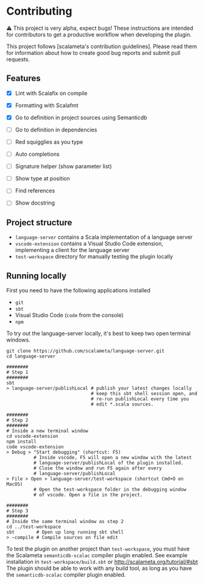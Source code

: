 # Contributing

:warning: This project is very alpha, expect bugs!
These instructions are intended for contributors to get a productive workflow when developing the plugin.

This project follows [scalameta's contribution guidelines].
Please read them for information about how to create good bug reports and submit pull requests.

## Features

- [x] Lint with Scalafix on compile
- [x] Formatting with Scalafmt
- [x] Go to definition in project sources using Semanticdb
- [ ] Go to definition in dependencies
- [ ] Red squigglies as you type
- [ ] Auto completions
- [ ] Signature helper (show parameter list)
- [ ] Show type at position
- [ ] Find references
- [ ] Show docstring


## Project structure
- `language-server` contains a Scala implementation of a language server
- `vscode-extension` contains a Visual Studio Code extension, implementing a client for the language server
- `test-workspace` directory for manually testing the plugin locally


## Running locally

First you need to have the following applications installed

- `git`
- `sbt`
- Visual Studio Code (`code` from the console)
- `npm`

To try out the language-server locally, it's best to keep two open terminal
windows.

```
git clone https://github.com/scalameta/language-server.git
cd language-server

########
# Step 1
########
sbt
> language-server/publishLocal # publish your latest changes locally
                               # keep this sbt shell session open, and
                               # re-run publishLocal every time you
                               # edit *.scala sources.

########
# Step 2
########
# Inside a new terminal window
cd vscode-extension
npm install
code vscode-extension
> Debug > "Start debugging" (shortcut: F5)
          # Inside vscode, F5 will open a new window with the latest
          # language-server/publishLocal of the plugin installed.
          # Close the window and run F5 again after every
          # language-server/publishLocal
> File > Open > language-server/test-workspace (shortcut Cmd+O on MacOS)
          # Open the test-workspace folder in the debugging window
          # of vscode. Open a file in the project.

########
# Step 3
########
# Inside the same terminal window as step 2
cd ../test-workspace
sbt        # Open up long running sbt shell
> ~compile # Compile sources on file edit
```

To test the plugin on another project than `test-workspace`, you must
have the Scalameta `semanticdb-scalac` compiler plugin enabled.
See example installation in `test-workspace/build.sbt` or
http://scalameta.org/tutorial/#sbt
The plugin should be able to work with any build tool, as long as
you have the `semanticdb-scalac` compiler plugin enabled.

